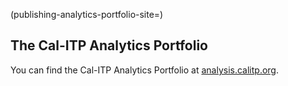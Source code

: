 (publishing-analytics-portfolio-site=)
## The Cal-ITP Analytics Portfolio
You can find the Cal-ITP Analytics Portfolio at [analysis.calitp.org](https://analysis.calitp.org).
